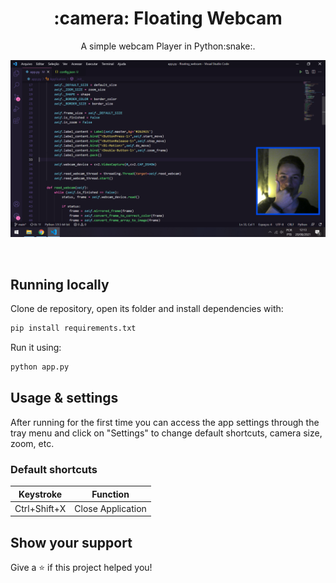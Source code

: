 <h1 align="center">:camera: Floating Webcam</h1>
<p align="center">A simple webcam Player in Python:snake:.</p>

![Preview](screenshot/preview.png)

<br />


## Running locally

Clone de repository, open its folder and install dependencies with:

```sh
pip install requirements.txt
```

Run it using:

```sh
python app.py
```

## Usage & settings

After running for the first time you can access the app settings through the tray menu and click on "Settings" to change default shortcuts, camera size, zoom, etc.

### Default shortcuts

<table>
  <thead>
    <tr>
      <th>Keystroke</th>
      <th>Function</th>
    </tr>
  </thead>
  <tbody>    
    <tr>
      <td>Ctrl+Shift+X</td>
      <td>Close Application</td>
    </tr>
  </tbody>
</table>

## Show your support

Give a ⭐️ if this project helped you!
